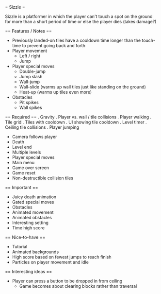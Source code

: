 = Sizzle =

Sizzle is a platformer in which the player can't touch a spot on the ground for more than a short period of time or else the player dies (takes damage?)

== Features / Notes ==
- Previously landed-on tiles have a cooldown time longer than the touch-time to prevent going back and forth
- Player movement
  - Left / right
  - Jump
- Player special moves
  - Double-jump
  - Jump slash
  - Wall-jump
  - Wall-slide (warms up wall tiles just like standing on the ground)
  - Heat-up (warms up tiles even more)
- Obstacles
  - Pit spikes
  - Wall spikes

== Required ==
. Gravity
. Player vs. wall / tile collisions
. Player walking
. Tile grid
. Tiles with cooldown
. UI showing tile cooldown
. Level timer
. Ceiling tile collisions
. Player jumping
- Camera follows player
- Death
- Level end
- Multiple levels
- Player special moves
- Main menu
- Game over screen
- Game reset
- Non-destructible collision tiles

== Important ==
- Juicy death animation
- Gated special moves
- Obstacles
- Animated movement
- Animated obstacles
- Interesting setting
- Time high score

== Nice-to-have ==
- Tutorial
- Animated backgrounds
- High score based on fewest jumps to reach finish
- Particles on player movement and idle

== Interesting ideas ==
- Player can press a button to be dropped in from ceiling
	- Game becomes about clearing blocks rather than traversal